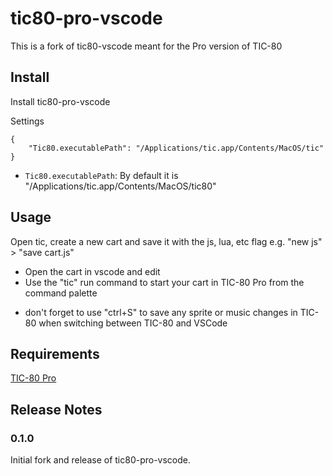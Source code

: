 # tic80-pro-vscode

This is a fork of tic80-vscode meant for the Pro version of TIC-80

## Install

Install tic80-pro-vscode

Settings

```
{
    "Tic80.executablePath": "/Applications/tic.app/Contents/MacOS/tic"
}
```

- `Tic80.executablePath`: By default it is "/Applications/tic.app/Contents/MacOS/tic80"

## Usage

Open tic, create a new cart and save it with the js, lua, etc flag e.g. "new js" > "save cart.js"

- Open the cart in vscode and edit
- Use the "tic" run command to start your cart in TIC-80 Pro from the command palette

* don't forget to use "ctrl+S" to save any sprite or music changes in TIC-80 when switching between TIC-80 and VSCode

## Requirements

[TIC-80 Pro](https://tic.computer/)

## Release Notes

### 0.1.0

Initial fork and release of tic80-pro-vscode.
